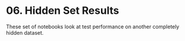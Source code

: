 # 06. Hidden Set Results

These set of notebooks look at test performance on another completely hidden dataset.
